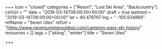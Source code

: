 +++
Icon = "closed"
categories = ["Resort", "Lost Ski Area", "Backcountry"]
cshUrl = ""
date = "2019-03-14T06:00:00+00:00"
draft = true
lastmod = "2019-03-14T06:00:00+00:00"
lat = 40.478767
lng = " -105.934869"
refName = "Seven Utes"
refUrl = "https://www.neversummeroutdoor.com/cameron-pass-ski-history"
resources = []
tags = ["skiing", "winter"]
title = "Seven Utes"

+++
